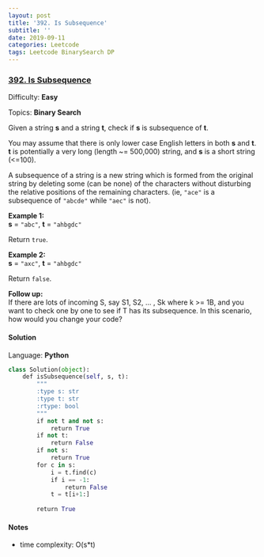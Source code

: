 ```yaml
---
layout: post
title: '392. Is Subsequence'
subtitle: ''
date: 2019-09-11
categories: Leetcode
tags: Leetcode BinarySearch DP
---
```

### [392\. Is Subsequence](https://leetcode.com/problems/is-subsequence/)

Difficulty: **Easy**

Topics: **Binary Search**


Given a string **s** and a string **t**, check if **s** is subsequence of **t**.

You may assume that there is only lower case English letters in both **s** and **t**. **t** is potentially a very long (length ~= 500,000) string, and **s** is a short string (<=100).

A subsequence of a string is a new string which is formed from the original string by deleting some (can be none) of the characters without disturbing the relative positions of the remaining characters. (ie, `"ace"` is a subsequence of `"abcde"` while `"aec"` is not).

**Example 1:**  
**s** = `"abc"`, **t** = `"ahbgdc"`

Return `true`.

**Example 2:**  
**s** = `"axc"`, **t** = `"ahbgdc"`

Return `false`.

**Follow up:**  
If there are lots of incoming S, say S1, S2, ... , Sk where k >= 1B, and you want to check one by one to see if T has its subsequence. In this scenario, how would you change your code?


#### Solution

Language: **Python**

```python
class Solution(object):
    def isSubsequence(self, s, t):
        """
        :type s: str
        :type t: str
        :rtype: bool
        """
        if not t and not s:
            return True
        if not t:
            return False
        if not s:
            return True
        for c in s:
            i = t.find(c)
            if i == -1:
                return False
            t = t[i+1:]
                
        return True
```
#### Notes
- time complexity: O(s*t)